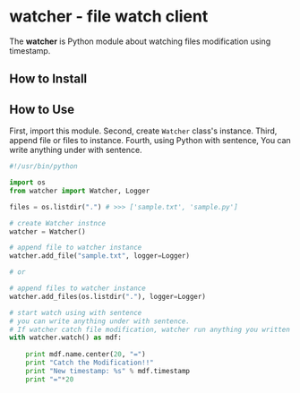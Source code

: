 # watcher - file watch client

The **watcher** is Python module  about watching files modification using timestamp.

## How to Install

## How to Use

First, import this module.
Second, create `Watcher` class's instance.
Third, append file or files to instance.
Fourth, using Python with sentence, You can write anything under with sentence.

```python
#!/usr/bin/python

import os
from watcher import Watcher, Logger

files = os.listdir(".") # >>> ['sample.txt', 'sample.py']

# create Watcher instnce
watcher = Watcher()

# append file to watcher instance
watcher.add_file("sample.txt", logger=Logger)

# or 

# append files to watcher instance
watcher.add_files(os.listdir("."), logger=Logger)

# start watch using with sentence
# you can write anything under with sentence.
# If watcher catch file modification, watcher run anything you written
with watcher.watch() as mdf:
    
    print mdf.name.center(20, "=")
    print "Catch the Modification!!"
    print "New timestamp: %s" % mdf.timestamp
    print "="*20

```

